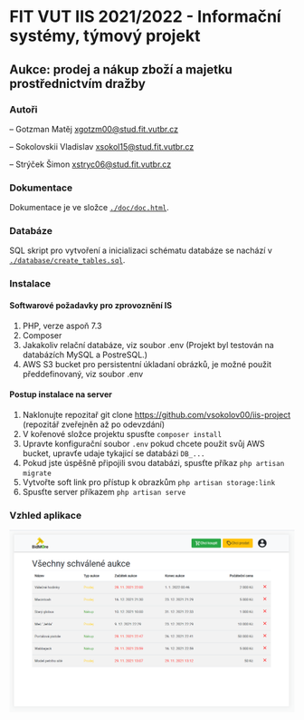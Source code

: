 # FIT VUT IIS 2021/2022 - Informační systémy, týmový projekt
## Aukce: prodej a nákup zboží a majetku prostřednictvím dražby
### Autoři
– Gotzman Matěj xgotzm00@stud.fit.vutbr.cz

– Sokolovskii Vladislav xsokol15@stud.fit.vutbr.cz

– Strýček Šimon xstryc06@stud.fit.vutbr.cz

### Dokumentace
Dokumentace je ve složce [`./doc/doc.html`](./doc/doc.html).

### Databáze
SQL skript pro vytvoření a inicializaci schématu databáze se nachází v [`./database/create_tables.sql`](./database/create_tables.sql).

### Instalace

#### Softwarové požadavky pro zprovoznění IS
1. PHP, verze aspoň 7.3
2. Composer
3. Jakakoliv relační databáze, viz soubor .env (Projekt byl testován na databázích MySQL a PostreSQL.)
4. AWS S3 bucket pro persistentní úkladaní obrázků, je možné použit předdefinovaný, viz soubor .env

#### Postup instalace na server
1. Naklonujte repozitař git clone https://github.com/vsokolov00/iis-project (repozitář zveřejněn až po odevzdání)
2. V kořenové složce projektu spusťte `composer install`
3. Upravte konfigurační soubor `.env` pokud chcete použit svůj AWS bucket, upravťe udaje tykajicí se databázi `DB_...`
4. Pokud jste úspěšně připojili svou databázi, spusťte příkaz `php artisan migrate`
5. Vytvořte soft link pro přístup k obrazkům `php artisan storage:link`
6. Spusťte server příkazem `php artisan serve`

### Vzhled aplikace
![Očekavaný vzhled aplikace (po naplnění data)](doc/images/desktop.png?raw=true "Vzhled")
